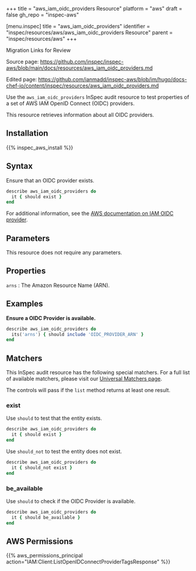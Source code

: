 +++
title = "aws_iam_oidc_providers Resource"
platform = "aws"
draft = false
gh_repo = "inspec-aws"

[menu.inspec]
title = "aws_iam_oidc_providers"
identifier = "inspec/resources/aws/aws_iam_oidc_providers Resource"
parent = "inspec/resources/aws"
+++

<div class="admonition-note">
<p class="admonition-note-title">Migration Links for Review</p>
<div class="admonition-note-text">
<p>Source page: <a href="https://github.com/inspec/inspec-aws/blob/main/docs/resources/aws_iam_oidc_providers.md">https://github.com/inspec/inspec-aws/blob/main/docs/resources/aws_iam_oidc_providers.md</a></p>
<p>Edited page: <a href="https://github.com/ianmadd/inspec-aws/blob/im/hugo/docs-chef-io/content/inspec/resources/aws_iam_oidc_providers.md">https://github.com/ianmadd/inspec-aws/blob/im/hugo/docs-chef-io/content/inspec/resources/aws_iam_oidc_providers.md</a></p>
</div>
</div>


Use the `aws_iam_oidc_providers` InSpec audit resource to test properties of a set of AWS IAM OpenID Connect (OIDC) providers.

This resource retrieves information about all OIDC providers.

## Installation

{{% inspec_aws_install %}}

## Syntax

Ensure that an OIDC provider exists.

```ruby
describe aws_iam_oidc_providers do
  it { should exist }
end
```

For additional information, see the [AWS documentation on IAM OIDC provider](https://docs.aws.amazon.com/AWSCloudFormation/latest/UserGuide/aws-resource-iam-oidcprovider.html).

## Parameters

This resource does not require any parameters.

## Properties

`arns`
: The Amazon Resource Name (ARN).

## Examples

**Ensure a OIDC Provider is available.**

```ruby
describe aws_iam_oidc_providers do
  its('arns') { should include 'OIDC_PROVIDER_ARN' }
end
```

## Matchers

This InSpec audit resource has the following special matchers. For a full list of available matchers, please visit our [Universal Matchers page](https://www.inspec.io/docs/reference/matchers/).

The controls will pass if the `list` method returns at least one result.

### exist

Use `should` to test that the entity exists.

```ruby
describe aws_iam_oidc_providers do
  it { should exist }
end
```

Use `should_not` to test the entity does not exist.

```ruby
describe aws_iam_oidc_providers do
  it { should_not exist }
end
```

### be_available

Use `should` to check if the OIDC Provider is available.

```ruby
describe aws_iam_oidc_providers do
  it { should be_available }
end
```

## AWS Permissions

{{% aws_permissions_principal action="IAM:Client:ListOpenIDConnectProviderTagsResponse" %}}
